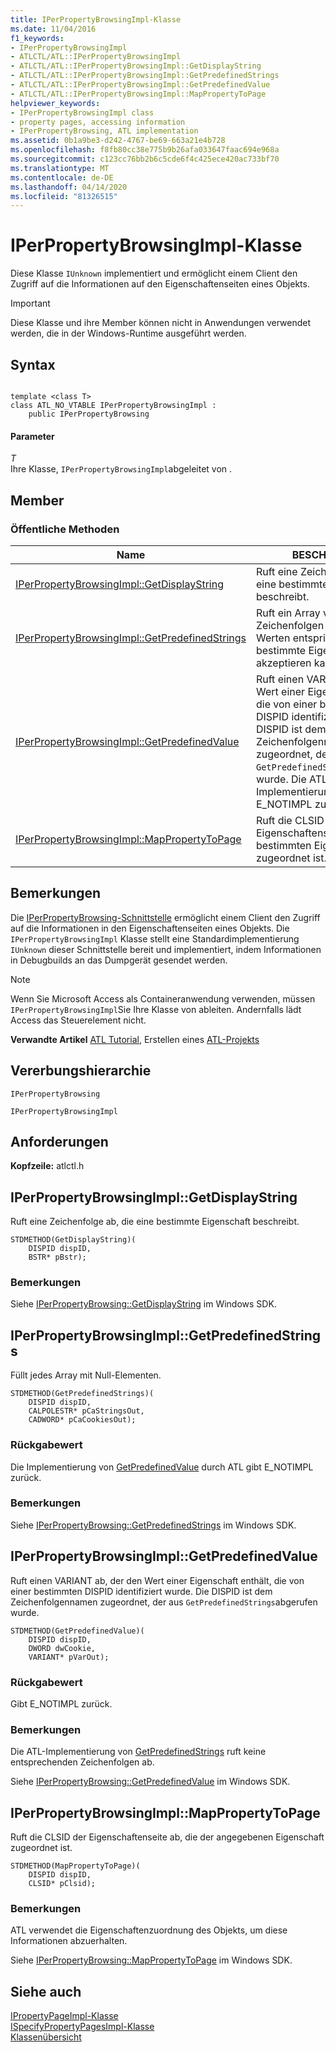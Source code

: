 ```yaml
---
title: IPerPropertyBrowsingImpl-Klasse
ms.date: 11/04/2016
f1_keywords:
- IPerPropertyBrowsingImpl
- ATLCTL/ATL::IPerPropertyBrowsingImpl
- ATLCTL/ATL::IPerPropertyBrowsingImpl::GetDisplayString
- ATLCTL/ATL::IPerPropertyBrowsingImpl::GetPredefinedStrings
- ATLCTL/ATL::IPerPropertyBrowsingImpl::GetPredefinedValue
- ATLCTL/ATL::IPerPropertyBrowsingImpl::MapPropertyToPage
helpviewer_keywords:
- IPerPropertyBrowsingImpl class
- property pages, accessing information
- IPerPropertyBrowsing, ATL implementation
ms.assetid: 0b1a9be3-d242-4767-be69-663a21e4b728
ms.openlocfilehash: f8fb80cc38e775b9b26afa033647faac694e968a
ms.sourcegitcommit: c123cc76bb2b6c5cde6f4c425ece420ac733bf70
ms.translationtype: MT
ms.contentlocale: de-DE
ms.lasthandoff: 04/14/2020
ms.locfileid: "81326515"
---
```

# <a name="iperpropertybrowsingimpl-class"></a>IPerPropertyBrowsingImpl-Klasse

Diese Klasse `IUnknown` implementiert und ermöglicht einem Client den Zugriff auf die Informationen auf den Eigenschaftenseiten eines Objekts.

> [!IMPORTANT]
> Diese Klasse und ihre Member können nicht in Anwendungen verwendet werden, die in der Windows-Runtime ausgeführt werden.

## <a name="syntax"></a>Syntax

```

template <class T>
class ATL_NO_VTABLE IPerPropertyBrowsingImpl :
    public IPerPropertyBrowsing
```

#### <a name="parameters"></a>Parameter

*T*<br/>
Ihre Klasse, `IPerPropertyBrowsingImpl`abgeleitet von .

## <a name="members"></a>Member

### <a name="public-methods"></a>Öffentliche Methoden

|Name|BESCHREIBUNG|
|----------|-----------------|
|[IPerPropertyBrowsingImpl::GetDisplayString](#getdisplaystring)|Ruft eine Zeichenfolge ab, die eine bestimmte Eigenschaft beschreibt.|
|[IPerPropertyBrowsingImpl::GetPredefinedStrings](#getpredefinedstrings)|Ruft ein Array von Zeichenfolgen ab, das den Werten entspricht, die eine bestimmte Eigenschaft akzeptieren kann.|
|[IPerPropertyBrowsingImpl::GetPredefinedValue](#getpredefinedvalue)|Ruft einen VARIANT ab, der den Wert einer Eigenschaft enthält, die von einer bestimmten DISPID identifiziert wurde. Die DISPID ist dem Zeichenfolgennamen zugeordnet, der aus `GetPredefinedStrings`abgerufen wurde. Die ATL-Implementierung gibt E_NOTIMPL zurück.|
|[IPerPropertyBrowsingImpl::MapPropertyToPage](#mappropertytopage)|Ruft die CLSID der Eigenschaftenseite ab, die einer bestimmten Eigenschaft zugeordnet ist.|

## <a name="remarks"></a>Bemerkungen

Die [IPerPropertyBrowsing-Schnittstelle](/windows/win32/api/ocidl/nn-ocidl-iperpropertybrowsing) ermöglicht einem Client den Zugriff auf die Informationen in den Eigenschaftenseiten eines Objekts. Die `IPerPropertyBrowsingImpl` Klasse stellt eine Standardimplementierung `IUnknown` dieser Schnittstelle bereit und implementiert, indem Informationen in Debugbuilds an das Dumpgerät gesendet werden.

> [!NOTE]
> Wenn Sie Microsoft Access als Containeranwendung verwenden, müssen `IPerPropertyBrowsingImpl`Sie Ihre Klasse von ableiten. Andernfalls lädt Access das Steuerelement nicht.

**Verwandte Artikel** [ATL Tutorial](../../atl/active-template-library-atl-tutorial.md), Erstellen eines [ATL-Projekts](../../atl/reference/creating-an-atl-project.md)

## <a name="inheritance-hierarchy"></a>Vererbungshierarchie

`IPerPropertyBrowsing`

`IPerPropertyBrowsingImpl`

## <a name="requirements"></a>Anforderungen

**Kopfzeile:** atlctl.h

## <a name="iperpropertybrowsingimplgetdisplaystring"></a><a name="getdisplaystring"></a>IPerPropertyBrowsingImpl::GetDisplayString

Ruft eine Zeichenfolge ab, die eine bestimmte Eigenschaft beschreibt.

```
STDMETHOD(GetDisplayString)(
    DISPID dispID,
    BSTR* pBstr);
```

### <a name="remarks"></a>Bemerkungen

Siehe [IPerPropertyBrowsing::GetDisplayString](/windows/win32/api/ocidl/nf-ocidl-iperpropertybrowsing-getdisplaystring) im Windows SDK.

## <a name="iperpropertybrowsingimplgetpredefinedstrings"></a><a name="getpredefinedstrings"></a>IPerPropertyBrowsingImpl::GetPredefinedStrings

Füllt jedes Array mit Null-Elementen.

```
STDMETHOD(GetPredefinedStrings)(
    DISPID dispID,
    CALPOLESTR* pCaStringsOut,
    CADWORD* pCaCookiesOut);
```

### <a name="return-value"></a>Rückgabewert

Die Implementierung von [GetPredefinedValue](#getpredefinedvalue) durch ATL gibt E_NOTIMPL zurück.

### <a name="remarks"></a>Bemerkungen

Siehe [IPerPropertyBrowsing::GetPredefinedStrings](/windows/win32/api/ocidl/nf-ocidl-iperpropertybrowsing-getpredefinedstrings) im Windows SDK.

## <a name="iperpropertybrowsingimplgetpredefinedvalue"></a><a name="getpredefinedvalue"></a>IPerPropertyBrowsingImpl::GetPredefinedValue

Ruft einen VARIANT ab, der den Wert einer Eigenschaft enthält, die von einer bestimmten DISPID identifiziert wurde. Die DISPID ist dem Zeichenfolgennamen zugeordnet, der aus `GetPredefinedStrings`abgerufen wurde.

```
STDMETHOD(GetPredefinedValue)(
    DISPID dispID,
    DWORD dwCookie,
    VARIANT* pVarOut);
```

### <a name="return-value"></a>Rückgabewert

Gibt E_NOTIMPL zurück.

### <a name="remarks"></a>Bemerkungen

Die ATL-Implementierung von [GetPredefinedStrings](#getpredefinedstrings) ruft keine entsprechenden Zeichenfolgen ab.

Siehe [IPerPropertyBrowsing::GetPredefinedValue](/windows/win32/api/ocidl/nf-ocidl-iperpropertybrowsing-getpredefinedvalue) im Windows SDK.

## <a name="iperpropertybrowsingimplmappropertytopage"></a><a name="mappropertytopage"></a>IPerPropertyBrowsingImpl::MapPropertyToPage

Ruft die CLSID der Eigenschaftenseite ab, die der angegebenen Eigenschaft zugeordnet ist.

```
STDMETHOD(MapPropertyToPage)(
    DISPID dispID,
    CLSID* pClsid);
```

### <a name="remarks"></a>Bemerkungen

ATL verwendet die Eigenschaftenzuordnung des Objekts, um diese Informationen abzuerhalten.

Siehe [IPerPropertyBrowsing::MapPropertyToPage](/windows/win32/api/ocidl/nf-ocidl-iperpropertybrowsing-mappropertytopage) im Windows SDK.

## <a name="see-also"></a>Siehe auch

[IPropertyPageImpl-Klasse](../../atl/reference/ipropertypageimpl-class.md)<br/>
[ISpecifyPropertyPagesImpl-Klasse](../../atl/reference/ispecifypropertypagesimpl-class.md)<br/>
[Klassenübersicht](../../atl/atl-class-overview.md)
